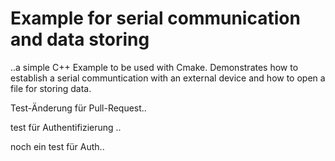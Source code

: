 # Example for serial communication and data storing

..a simple C++ Example to be used with Cmake. Demonstrates how to
establish a serial communtication with an external device and how to open a file for storing data.

Test-Änderung für Pull-Request..

test für Authentifizierung ..

noch ein test für Auth..

